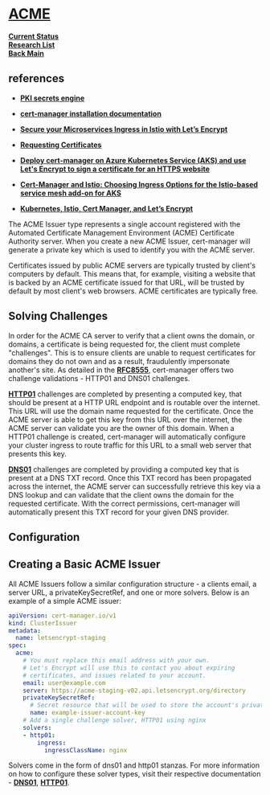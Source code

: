 # **[ACME](https://cert-manager.io/docs/configuration/acme/)**

**[Current Status](../../../../../../development/status/weekly/current_status.md)**\
**[Research List](../../../../../research_list.md)**\
**[Back Main](../../../../../../README.md)**

## references

- **[PKI secrets engine](https://developer.hashicorp.com/vault/docs/secrets/pki)**

- **[cert-manager installation documentation](https://cert-manager.io/docs/installation/kubernetes/)**
- **[Secure your Microservices Ingress in Istio with Let’s Encrypt](https://invisibl.io/blog/secure-your-microservices-ingress-in-istio-with-lets-encrypt/)**
- **[Requesting Certificates](https://cert-manager.io/docs/usage/)**
- **[Deploy cert-manager on Azure Kubernetes Service (AKS) and use Let's Encrypt to sign a certificate for an HTTPS website](https://cert-manager.io/docs/tutorials/getting-started-aks-letsencrypt/)**
- **[Cert-Manager and Istio: Choosing Ingress Options for the Istio-based service mesh add-on for AKS](https://medium.com/microsoftazure/cert-manager-and-istio-choosing-ingress-options-for-the-istio-based-service-mesh-add-on-for-aks-c633c97fa4f2)**
- **[Kubernetes, Istio, Cert Manager, and Let’s Encrypt](https://medium.com/@rd.petrusek/kubernetes-istio-cert-manager-and-lets-encrypt-c3e0822a3aaf)**

The ACME Issuer type represents a single account registered with the Automated Certificate Management Environment (ACME) Certificate Authority server. When you create a new ACME Issuer, cert-manager will generate a private key which is used to identify you with the ACME server.

Certificates issued by public ACME servers are typically trusted by client's computers by default. This means that, for example, visiting a website that is backed by an ACME certificate issued for that URL, will be trusted by default by most client's web browsers. ACME certificates are typically free.

## Solving Challenges

In order for the ACME CA server to verify that a client owns the domain, or domains, a certificate is being requested for, the client must complete "challenges". This is to ensure clients are unable to request certificates for domains they do not own and as a result, fraudulently impersonate another's site. As detailed in the **[RFC8555](https://tools.ietf.org/html/rfc8555)**, cert-manager offers two challenge validations - HTTP01 and DNS01 challenges.

**[HTTP01](https://cert-manager.io/docs/configuration/acme/http01/)** challenges are completed by presenting a computed key, that should be present at a HTTP URL endpoint and is routable over the internet. This URL will use the domain name requested for the certificate. Once the ACME server is able to get this key from this URL over the internet, the ACME server can validate you are the owner of this domain. When a HTTP01 challenge is created, cert-manager will automatically configure your cluster ingress to route traffic for this URL to a small web server that presents this key.

**[DNS01](https://cert-manager.io/docs/configuration/acme/dns01/)** challenges are completed by providing a computed key that is present at a DNS TXT record. Once this TXT record has been propagated across the internet, the ACME server can successfully retrieve this key via a DNS lookup and can validate that the client owns the domain for the requested certificate. With the correct permissions, cert-manager will automatically present this TXT record for your given DNS provider.

## Configuration

## Creating a Basic ACME Issuer

All ACME Issuers follow a similar configuration structure - a clients email, a server URL, a privateKeySecretRef, and one or more solvers. Below is an example of a simple ACME issuer:

```yaml
apiVersion: cert-manager.io/v1
kind: ClusterIssuer
metadata:
  name: letsencrypt-staging
spec:
  acme:
    # You must replace this email address with your own.
    # Let's Encrypt will use this to contact you about expiring
    # certificates, and issues related to your account.
    email: user@example.com
    server: https://acme-staging-v02.api.letsencrypt.org/directory
    privateKeySecretRef:
      # Secret resource that will be used to store the account's private key.
      name: example-issuer-account-key
    # Add a single challenge solver, HTTP01 using nginx
    solvers:
    - http01:
        ingress:
          ingressClassName: nginx
```

Solvers come in the form of dns01 and http01 stanzas. For more information on how to configure these solver types, visit their respective documentation - **[DNS01](https://cert-manager.io/docs/configuration/acme/dns01/)**, **[HTTP01](https://cert-manager.io/docs/configuration/acme/http01/)**.
